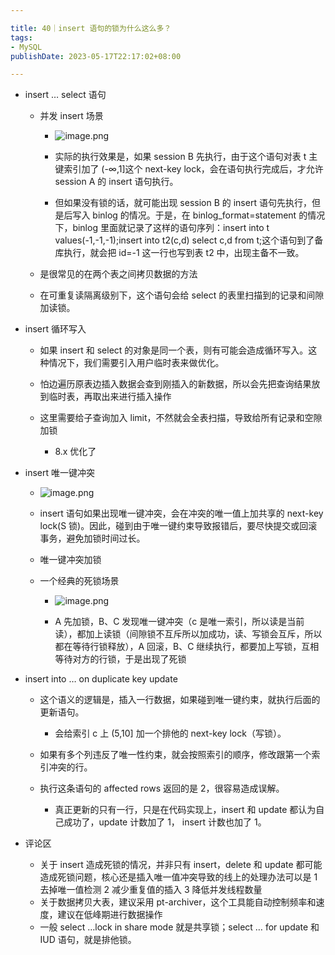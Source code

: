 ```yaml
---

title: 40｜insert 语句的锁为什么这么多？
tags:
- MySQL
publishDate: 2023-05-17T22:17:02+08:00

---
```


- insert … select 语句

  - 并发 insert 场景
    - ![image.png](https://cdn.jsdelivr.net/gh/11ze/static/images/mysql45-40-1.png)


    - 实际的执行效果是，如果 session B 先执行，由于这个语句对表 t 主键索引加了 (-∞,1]这个 next-key lock，会在语句执行完成后，才允许 session A 的 insert 语句执行。
    - 但如果没有锁的话，就可能出现 session B 的 insert 语句先执行，但是后写入 binlog 的情况。于是，在 binlog_format=statement 的情况下，binlog 里面就记录了这样的语句序列：insert into t values(-1,-1,-1);insert into t2(c,d) select c,d from t;这个语句到了备库执行，就会把 id=-1 这一行也写到表 t2 中，出现主备不一致。

  - 是很常见的在两个表之间拷贝数据的方法
  - 在可重复读隔离级别下，这个语句会给 select 的表里扫描到的记录和间隙加读锁。

- insert 循环写入

  - 如果 insert 和 select 的对象是同一个表，则有可能会造成循环写入。这种情况下，我们需要引入用户临时表来做优化。
  - 怕边遍历原表边插入数据会查到刚插入的新数据，所以会先把查询结果放到临时表，再取出来进行插入操作
  - 这里需要给子查询加入 limit，不然就会全表扫描，导致给所有记录和空隙加锁

    - 8.x 优化了

- insert 唯一键冲突
  - ![image.png](https://cdn.jsdelivr.net/gh/11ze/static/images/mysql45-40-2.png)


  - insert 语句如果出现唯一键冲突，会在冲突的唯一值上加共享的 next-key lock(S 锁)。因此，碰到由于唯一键约束导致报错后，要尽快提交或回滚事务，避免加锁时间过长。
  - 唯一键冲突加锁
  - 一个经典的死锁场景
    - ![image.png](https://cdn.jsdelivr.net/gh/11ze/static/images/mysql45-40-3.png)


    - A 先加锁，B、C 发现唯一键冲突（c 是唯一索引，所以读是当前读），都加上读锁（间隙锁不互斥所以加成功，读、写锁会互斥，所以都在等待行锁释放），A 回滚，B、C 继续执行，都要加上写锁，互相等待对方的行锁，于是出现了死锁

- insert into … on duplicate key update

  - 这个语义的逻辑是，插入一行数据，如果碰到唯一键约束，就执行后面的更新语句。

    - 会给索引 c 上 (5,10] 加一个排他的 next-key lock（写锁）。

  - 如果有多个列违反了唯一性约束，就会按照索引的顺序，修改跟第一个索引冲突的行。
  - 执行这条语句的 affected rows 返回的是 2，很容易造成误解。

    - 真正更新的只有一行，只是在代码实现上，insert 和 update 都认为自己成功了，update 计数加了 1， insert 计数也加了 1。

- 评论区

  - 关于 insert 造成死锁的情况，并非只有 insert，delete 和 update 都可能造成死锁问题，核心还是插入唯一值冲突导致的线上的处理办法可以是 1 去掉唯一值检测 2 减少重复值的插入 3 降低并发线程数量
  - 关于数据拷贝大表，建议采用 pt-archiver，这个工具能自动控制频率和速度，建议在低峰期进行数据操作
  - 一般 select …lock in share mode 就是共享锁；select … for update 和 IUD 语句，就是排他锁。
